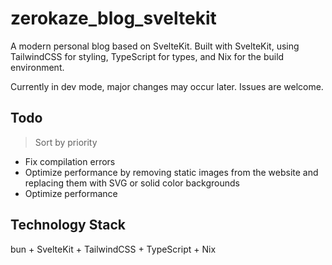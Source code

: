 # zerokaze_blog_sveltekit



A modern personal blog based on SvelteKit. Built with SvelteKit, using TailwindCSS for styling, TypeScript for types, and Nix for the build environment.

Currently in dev mode, major changes may occur later. Issues are welcome.

## Todo

>Sort by priority

* Fix compilation errors
* Optimize performance by removing static images from the website and replacing them with SVG or solid color backgrounds
* Optimize performance

## Technology Stack

bun + SvelteKit + TailwindCSS + TypeScript + Nix